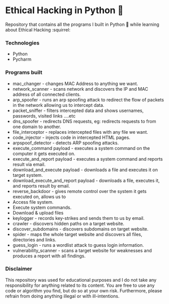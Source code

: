 # Ethical Hacking in Python :snake:

Repository that contains all the programs I built in Python :snake: while learning about Ethical Hacking :squirrel:

### Technologies
* Python
* Pycharm

### Programs built
* mac_changer - changes MAC Address to anything we want.
* network_scanner - scans network and discovers the IP and MAC address of all connected clients.
* arp_spoofer - runs an arp spoofing attack to redirect the flow of packets in the network allowing us to intercept data.
* packet_sniffer - filters intercepted data and shows usernames, passwords, visited links ....etc
* dns_spoofer - redirects DNS requests, eg: redirects requests to from one domain to another.
* file_interceptor - replaces intercepted files with any file we want.
* code_injector - injects code in intercepted HTML pages.
* arpspoof_detector - detects ARP spoofing attacks.
* execute_command payload - executes a system command on the computer it gets executed on.
* execute_and_report payload - executes a system command and reports result via email.
* download_and_execute payload - downloads a file and executes it on target system.
* download_execute_and_report payload - downloads a file, executes it, and reports result by email.
* reverse_backdoor - gives remote control over the system it gets executed on, allows us to
* Access file system.
* Execute system commands.
* Download & upload files
* keylogger - records key-strikes and sends them to us by email.
* crawler - discovers hidden paths on a target website.
* discover_subdomains - discovers subdomains on target website.
* spider - maps the whole target website and discovers all files, directories and links.
* guess_login - runs a wordlist attack to guess login information.
* vulnerability_scanner - scans a target website for weaknesses and produces a report with all findings.

### Disclaimer
This repository was used for educational purposes and I do not take any responsibility for anything related to its content. You are free to use any code or algorithm you find, but do so at your own risk. Furthermore, please refrain from doing anything illegal or with ill-intentions.
